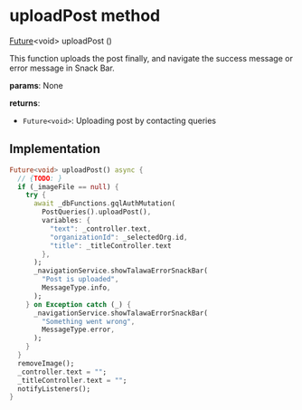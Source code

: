 


# uploadPost method








[Future](https://api.flutter.dev/flutter/dart-async/Future-class.html)&lt;void> uploadPost
()





<p>This function uploads the post finally, and navigate the success message or error message in Snack Bar.</p>
<p><strong>params</strong>:
  None</p>
<p><strong>returns</strong>:</p>
<ul>
<li><code>Future&lt;void&gt;</code>: Uploading post by contacting queries</li>
</ul>



## Implementation

```dart
Future<void> uploadPost() async {
  // {TODO: }
  if (_imageFile == null) {
    try {
      await _dbFunctions.gqlAuthMutation(
        PostQueries().uploadPost(),
        variables: {
          "text": _controller.text,
          "organizationId": _selectedOrg.id,
          "title": _titleController.text
        },
      );
      _navigationService.showTalawaErrorSnackBar(
        "Post is uploaded",
        MessageType.info,
      );
    } on Exception catch (_) {
      _navigationService.showTalawaErrorSnackBar(
        "Something went wrong",
        MessageType.error,
      );
    }
  }
  removeImage();
  _controller.text = "";
  _titleController.text = "";
  notifyListeners();
}
```







